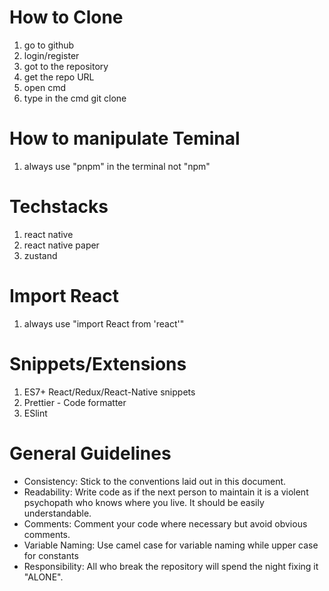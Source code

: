 # How to Clone

1. go to github
2. login/register
3. got to the repository
4. get the repo URL
5. open cmd
6. type in the cmd git clone <URL>

# How to manipulate Teminal

1. always use "pnpm" in the terminal not "npm"

# Techstacks

1. react native
2. react native paper
3. zustand

# Import React

1. always use "import React from 'react'"

# Snippets/Extensions

1. ES7+ React/Redux/React-Native snippets
2. Prettier - Code formatter
3. ESlint

# General Guidelines

- Consistency: Stick to the conventions laid out in this document.
- Readability: Write code as if the next person to maintain it is a violent psychopath who knows where you live. It should be easily understandable.
- Comments: Comment your code where necessary but avoid obvious comments.
- Variable Naming: Use camel case for variable naming while upper case for constants
- Responsibility: All who break the repository will spend the night fixing it "ALONE".
